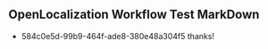 ## OpenLocalization Workflow Test MarkDown
* 584c0e5d-99b9-464f-ade8-380e48a304f5 thanks!

<!--HONumber=Jul16_HO3-->


